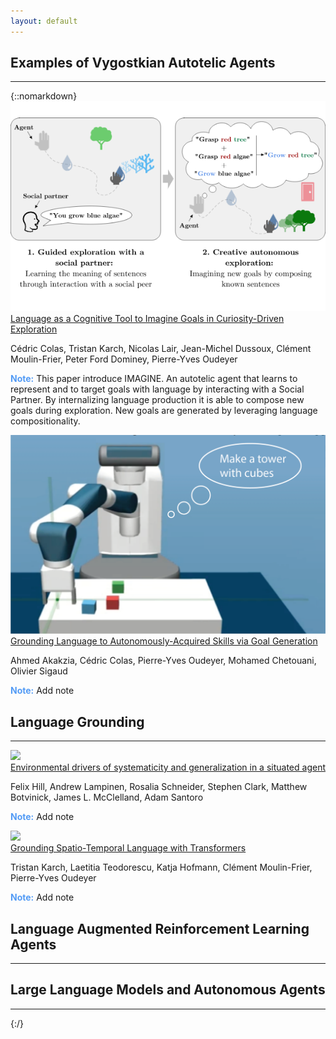 ```yaml
---
layout: default
---
```


<h2 class="page-title"> Examples of Vygostkian Autotelic Agents </h2>
<hr>
{::nomarkdown}

<div class="container">
  <div class="row">
    <div class="col-sm-3">
      <img class="paper-thumbnail" src='/assets/img/thumbnail_imagine.png'>
    </div>
    <div class="col-9">
      <div class="paper-title"> <a href="https://arxiv.org/abs/2002.09253 target="_blank""> Language as a Cognitive Tool to Imagine Goals in Curiosity-Driven Exploration</a> </div>
      <p class="paper-authors">Cédric Colas, Tristan Karch, Nicolas Lair, Jean-Michel Dussoux, Clément Moulin-Frier, Peter Ford Dominey, Pierre-Yves Oudeyer</p>
    </div>
      <p class="paper-note"><b style="color:#539bf5;">Note:</b> This paper introduce IMAGINE. An autotelic agent that learns to represent and to target goals with language by interacting with a Social Partner. By internalizing language production it is able to compose new goals during exploration. New goals are generated by leveraging language compositionality.  </p>
  </div>
  
  <div class="row">
    <div class="col-sm-3">
      <img class="paper-thumbnail" src='/assets/img/thumbnail-desctr.png'>
    </div>
    <div class="col-9">
      <div class="paper-title"> <a href="https://arxiv.org/abs/2006.07185" target="_blank"> Grounding Language to Autonomously-Acquired Skills via Goal Generation</a> </div>
      <p class="paper-authors">Ahmed Akakzia, Cédric Colas, Pierre-Yves Oudeyer, Mohamed Chetouani, Olivier Sigaud</p>
    </div>
      <p class="paper-note"><b style="color:#539bf5;">Note:</b> Add note </p>
  </div>


</div>



<h2 class="page-title"> Language Grounding </h2>
<hr>
  <div class="row">
    <div class="col-sm-3">
      <img class="paper-thumbnail" src='/assets/img/'>
    </div>
    <div class="col-9">
      <div class="paper-title"> <a href="https://arxiv.org/abs/2002.09253" target="_blank"> Environmental drivers of systematicity and generalization in a situated agent</a> </div>
      <p class="paper-authors">Felix Hill, Andrew Lampinen, Rosalia Schneider, Stephen Clark, Matthew Botvinick, James L. McClelland, Adam Santoro</p>
    </div>
      <p class="paper-note"><b style="color:#539bf5;">Note:</b> Add note </p>
  </div>
    <div class="row">
    <div class="col-sm-3">
      <img class="paper-thumbnail" src='/assets/img/'>
    </div>
    <div class="col-9">
      <div class="paper-title"> <a href="https://proceedings.neurips.cc/paper/2021/hash/29daf9442f3c0b60642b14c081b4a556-Abstract.html" target="_blank"> Grounding Spatio-Temporal Language with Transformers</a> </div>
      <p class="paper-authors">Tristan Karch, Laetitia Teodorescu, Katja Hofmann, Clément Moulin-Frier, Pierre-Yves Oudeyer</p>
    </div>
      <p class="paper-note"><b style="color:#539bf5;">Note:</b> Add note </p>
  </div>  


<h2 class="page-title"> Language Augmented Reinforcement Learning Agents</h2>
<hr>

<h2 class="page-title"> Large Language Models and Autonomous Agents </h2>
<hr>

{:/}